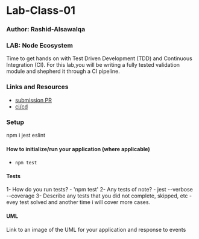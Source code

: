 # Lab-Class-01

### Author: Rashid-Alsawalqa

### LAB: Node Ecosystem

Time to get hands on with Test Driven Development (TDD) and Continuous Integration (CI). For this lab,you will be writing a fully tested validation module and shepherd it through a CI pipeline.

### Links and Resources

- [submission PR](https://github.com/401-advanced-javascript-Rashid/Lab-Class-01/pull/1)
- [ci/cd](https://github.com/401-advanced-javascript-Rashid/Lab-Class-01/commit/8ce27a73e79fca61e44cd58ad9ad56c90c0f6097/checks?check_suite_id=418840828)

### Setup
npm i jest eslint

#### How to initialize/run your application (where applicable)

- `npm test`

#### Tests

1- How do you run tests?
     - 'npm test'
2- Any tests of note?
     - jest --verbose --coverage
3- Describe any tests that you did not complete, skipped, etc
     - evey test solved and another time i will cover more cases.
     
#### UML
Link to an image of the UML for your application and response to events
